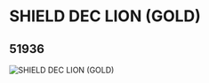 # SHIELD DEC LION  (GOLD)
## 51936
![SHIELD DEC LION  (GOLD)](https://lc-www-live-s.legocdn.com/media/bricks/5/2/4254508.jpg)